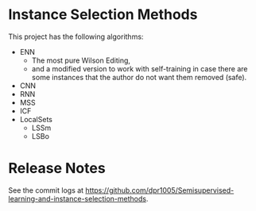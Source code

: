 # Instance Selection Methods
This project has the following algorithms:
- ENN
  - The most pure Wilson Editing,
  - and a modified version to work with self-training in case there are some 
    instances that the author do not want them removed (safe).
- CNN
- RNN
- MSS
- ICF
- LocalSets
  - LSSm
  - LSBo


# Release Notes

See the commit logs at https://github.com/dpr1005/Semisupervised-learning-and-instance-selection-methods.